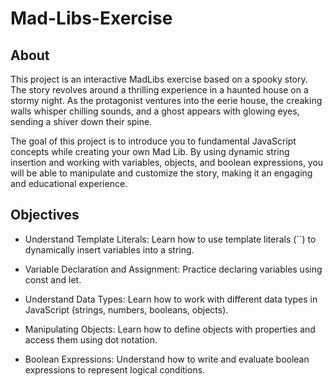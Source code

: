 # Mad-Libs-Exercise

## About

This project is an interactive MadLibs exercise based on a spooky story. The story revolves around a thrilling experience in a haunted house on a stormy night. As the protagonist ventures into the eerie house, the creaking walls whisper chilling sounds, and a ghost appears with glowing eyes, sending a shiver down their spine.

The goal of this project is to introduce you to fundamental JavaScript concepts while creating your own Mad Lib. By using dynamic string insertion and working with variables, objects, and boolean expressions, you will be able to manipulate and customize the story, making it an engaging and educational experience.

## Objectives

- Understand Template Literals: Learn how to use template literals (``) to dynamically insert variables into a string.

- Variable Declaration and Assignment: Practice declaring variables using const and let.

- Understand Data Types: Learn how to work with different data types in JavaScript (strings, numbers, booleans, objects).

- Manipulating Objects: Learn how to define objects with properties and access them using dot notation.

- Boolean Expressions: Understand how to write and evaluate boolean expressions to represent logical conditions.
